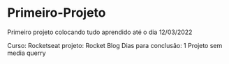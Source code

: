 # Primeiro-Projeto
Primeiro projeto colocando tudo aprendido até o dia 12/03/2022

Curso: Rocketseat
projeto: Rocket Blog
Dias para conclusão: 1
Projeto sem media querry
